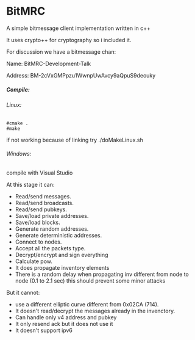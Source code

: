 # BitMRC
A simple bitmessage client implementation written in c++

It uses crypto++ for cryptography so i included it.

For discussion we have a bitmessage chan:

Name: BitMRC-Development-Talk

Address: BM-2cVxGMPpzu1WwnpUwAvcy9aQpuS9deouky


##### Compile:
###### Linux:
```
#cmake .
#make
```
if not working because of linking try ./doMakeLinux.sh

###### Windows:

compile with Visual Studio

At this stage it can:
+ Read/send messages.
+ Read/send broadcasts.
+ Read/send pubkeys.
+ Save/load private addresses.
+ Save/load blocks.
+ Generate random addresses.
+ Generate deterministic addresses.
+ Connect to nodes.
+ Accept all the packets type.
+ Decrypt/encrypt and sign everything 
+ Calculate pow.
+ It does propagate inventory elements
+ There is a random delay when propagating inv different from node to node (0.1 to 2.1 sec) this should prevent some minor attacks

But it cannot:
+ use a different elliptic curve different from 0x02CA (714).
+ It doesn't read/decrypt the messages already in the invenctory.
+ Can handle only v4 address and pubkey
+ It only resend ack but it does not use it
+ It doesn't support ipv6
